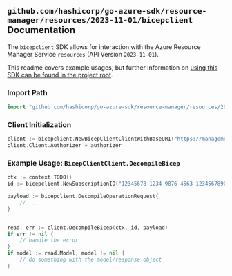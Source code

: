 
## `github.com/hashicorp/go-azure-sdk/resource-manager/resources/2023-11-01/bicepclient` Documentation

The `bicepclient` SDK allows for interaction with the Azure Resource Manager Service `resources` (API Version `2023-11-01`).

This readme covers example usages, but further information on [using this SDK can be found in the project root](https://github.com/hashicorp/go-azure-sdk/tree/main/docs).

### Import Path

```go
import "github.com/hashicorp/go-azure-sdk/resource-manager/resources/2023-11-01/bicepclient"
```


### Client Initialization

```go
client := bicepclient.NewBicepClientClientWithBaseURI("https://management.azure.com")
client.Client.Authorizer = authorizer
```


### Example Usage: `BicepClientClient.DecompileBicep`

```go
ctx := context.TODO()
id := bicepclient.NewSubscriptionID("12345678-1234-9876-4563-123456789012")

payload := bicepclient.DecompileOperationRequest{
	// ...
}


read, err := client.DecompileBicep(ctx, id, payload)
if err != nil {
	// handle the error
}
if model := read.Model; model != nil {
	// do something with the model/response object
}
```
